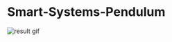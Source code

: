 # Smart-Systems-Pendulum
![result gif](/lab_4/WhatsAppVideo2025-04-07at00.05.15-ezgif.com-video-to-gif-converter.gif)
